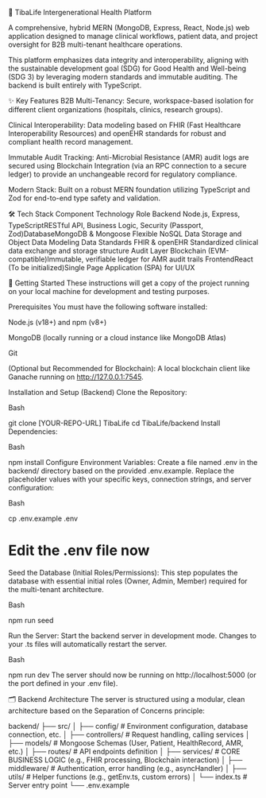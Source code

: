 🏥 TibaLife Intergenerational Health Platform

A comprehensive, hybrid MERN (MongoDB, Express, React, Node.js) web application designed to manage clinical workflows, patient data, and project oversight for B2B multi-tenant healthcare operations.

This platform emphasizes data integrity and interoperability, aligning with the sustainable development goal (SDG) for Good Health and Well-being (SDG 3) by leveraging modern standards and immutable auditing. The backend is built entirely with TypeScript.

✨ Key Features
B2B Multi-Tenancy: Secure, workspace-based isolation for different client organizations (hospitals, clinics, research groups).

Clinical Interoperability: Data modeling based on FHIR (Fast Healthcare Interoperability Resources) and openEHR standards for robust and compliant health record management.

Immutable Audit Tracking: Anti-Microbial Resistance (AMR) audit logs are secured using Blockchain Integration (via an RPC connection to a secure ledger) to provide an unchangeable record for regulatory compliance.

Modern Stack: Built on a robust MERN foundation utilizing TypeScript and Zod for end-to-end type safety and validation.

🛠️ Tech Stack
Component Technology Role Backend
Node.js, Express, TypeScriptRESTful API, Business Logic, Security (Passport, Zod)DatabaseMongoDB & Mongoose Flexible NoSQL Data Storage and Object Data Modeling Data Standards FHIR & openEHR Standardized clinical data exchange and storage structure Audit Layer Blockchain (EVM-compatible)Immutable, verifiable ledger for AMR audit trails FrontendReact (To be initialized)Single Page Application (SPA) for UI/UX

🚀 Getting Started
These instructions will get a copy of the project running on your local machine for development and testing purposes.

Prerequisites
You must have the following software installed:

Node.js (v18+) and npm (v8+)

MongoDB (locally running or a cloud instance like MongoDB Atlas)

Git

(Optional but Recommended for Blockchain): A local blockchain client like Ganache running on http://127.0.0.1:7545.

Installation and Setup (Backend)
Clone the Repository:

Bash

git clone [YOUR-REPO-URL] TibaLife
cd TibaLife/backend
Install Dependencies:

Bash

npm install
Configure Environment Variables: Create a file named .env in the backend/ directory based on the provided .env.example. Replace the placeholder values with your specific keys, connection strings, and server configuration:

Bash

cp .env.example .env
# Edit the .env file now
Seed the Database (Initial Roles/Permissions): This step populates the database with essential initial roles (Owner, Admin, Member) required for the multi-tenant architecture.

Bash

npm run seed

Run the Server: Start the backend server in development mode. Changes to your .ts files will automatically restart the server.

Bash

npm run dev
The server should now be running on http://localhost:5000 (or the port defined in your .env file).

🗂️ Backend Architecture
The server is structured using a modular, clean architecture based on the Separation of Concerns principle:

backend/
├── src/
│   ├── config/          # Environment configuration, database connection, etc.
│   ├── controllers/     # Request handling, calling services
│   ├── models/          # Mongoose Schemas (User, Patient, HealthRecord, AMR, etc.)
│   ├── routes/          # API endpoints definition
│   ├── services/        # CORE BUSINESS LOGIC (e.g., FHIR processing, Blockchain interaction)
│   ├── middleware/      # Authentication, error handling (e.g., asyncHandler)
│   ├── utils/           # Helper functions (e.g., getEnv.ts, custom errors)
│   └── index.ts         # Server entry point
└── .env.example